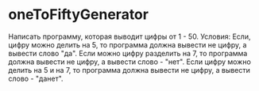 # oneToFiftyGenerator

Написать программу, которая выводит цифры от 1 - 50.
Условия:
Если, цифру можно делить на 5, то программа должна вывести не цифру, а вывести слово "да".
Если можно цифру разделить на 7, то программа должна вывести не цифру, а вывести слово - "нет".
Если цифру можно делить на 5 и на 7, то программа должна вывести не цифру, а вывести слово - "данет".